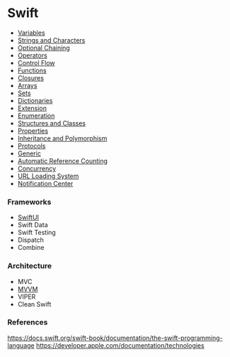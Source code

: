 # Swift
- [Variables](https://github.com/omercankoc/documents-swift/blob/master/Sources/Fundamentals/Variables.md)
- [Strings and Characters](https://github.com/omercankoc/documents-swift/blob/master/Sources/Fundamentals/StringsAndCharacters.md)
- [Optional Chaining](https://github.com/omercankoc/documents-swift/blob/master/Sources/Fundamentals/OptionalChaining.md)
- [Operators](https://github.com/omercankoc/documents-swift/blob/master/Sources/Fundamentals/Operators.md)
- [Control Flow](https://github.com/omercankoc/documents-swift/blob/master/Sources/Fundamentals/ControlFlow.md)
- [Functions](https://github.com/omercankoc/documents-swift/blob/master/Sources/Fundamentals/Functions.md)
- [Closures](https://github.com/omercankoc/documents-swift/blob/master/Sources/Fundamentals/Closures.md)
- [Arrays](https://github.com/omercankoc/documents-swift/blob/master/Sources/Fundamentals/Arrays.md)
- [Sets](https://github.com/omercankoc/documents-swift/blob/master/Sources/Fundamentals/Sets.md)
- [Dictionaries](https://github.com/omercankoc/documents-swift/blob/master/Sources/Fundamentals/Dictionaries.md)
- [Extension](https://github.com/omercankoc/documents-swift/blob/master/Sources/Fundamentals/Extension.md)
- [Enumeration](https://github.com/omercankoc/documents-swift/blob/master/Sources/Fundamentals/Enumeration.md)
- [Structures and Classes](https://github.com/omercankoc/documents-swift/blob/master/Sources/Fundamentals/StructuresAndClasses.md)
- [Properties](https://github.com/omercankoc/documents-swift/blob/master/Sources/Fundamentals/Properties.md)
- [Inheritance and Polymorphism](https://github.com/omercankoc/documents-swift/blob/master/Sources/Fundamentals/InheritanceAndPolymorphism.md)
- [Protocols](https://github.com/omercankoc/documents-swift/blob/master/Sources/Fundamentals/Protocols.md)
- [Generic](https://github.com/omercankoc/documents-swift/blob/master/Sources/Fundamentals/Generic.md)
- [Automatic Reference Counting](https://github.com/omercankoc/documents-swift/blob/master/Sources/Fundamentals/AutomaticReferenceCounting.md)
- [Concurrency](https://github.com/omercankoc/documents-swift/blob/master/Sources/Fundamentals/Concurrency.md)
- [URL Loading System](https://github.com/omercankoc/swift-development/blob/master/Sources/URLLoadingSystem/URLLoadingSystem.md)
- [Notification Center](https://github.com/omercankoc/documents-swift/blob/master/Sources/Notifications.md)

### Frameworks
- [SwiftUI](https://github.com/omercankoc/swift-development/blob/master/Sources/SwiftUI/SwiftUI.md)
- Swift Data
- Swift Testing
- Dispatch
- Combine

### Architecture
- MVC
- [MVVM](https://github.com/omercankoc/swift-handbook/blob/master/Sources/MVVM/MVVM.md)
- VIPER
- Clean Swift

### References
https://docs.swift.org/swift-book/documentation/the-swift-programming-language
https://developer.apple.com/documentation/technologies
